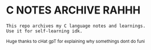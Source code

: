 # C NOTES ARCHIVE RAHHH

```
This repo archives my C language notes and learnings.
Use it for self-learning idk.
```


<sup> Huge thanks to cHat gpT for explaining why somethings dont do funi </sup>
